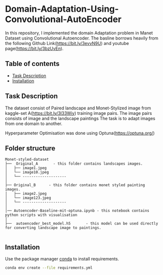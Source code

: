 # Domain-Adaptation-Using-Convolutional-AutoEncoder
In this repository, I implemented the domain Adaptation problem in Manet Dataset using Convolutional Autoencoder.
The basline borrows heavily from the following Github Link(https://bit.ly/3evvN9U) and youtube page(https://bit.ly/3bzUvEn).

## Table of contents
* [Task Description](#TaskDescription)
* [Installation](#Installation)
## Task Description
The dataset consist of Paired landscape and Monet-Stylized image from kaggle-set A(https://bit.ly/3l33Wiy) training image pairs.
The image pairs consists of image and the landscape paintings
The task is to adapt images from one domain to another.

Hyperparameter Optimisation was done using Optuna(https://optuna.org/)

Folder structure
--------------
```
Monet-styled-dataset
├──  Original_A       - this folder contains landscapes images.
│   ├── image1.jpeg
│   └── image10.jpeg
│   └── --------------------
│
├── Original_B      - this folder contains monet styled painting images.
│   ├── image2.jpeg
│   └── image123.jpeg
│   └── --------------------  
│   
│── Autoencoder-Baseline-mit-optuna.ipynb - this notebook contains  python scripts with visualisation
│   
├──  autoencoder_best_model.h5       - this model can be used directly for converting landscape image to paintings.


```
## Installation

Use the package manager [conda](https://anaconda.org/anaconda/conda) to install requirements.

```bash
conda env create --file requirements.yml
```
